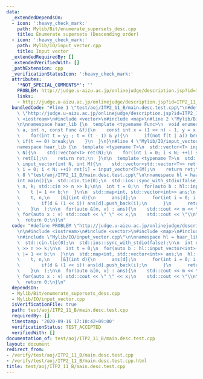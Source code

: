 ```yaml
---
data:
  _extendedDependsOn:
  - icon: ':heavy_check_mark:'
    path: Mylib/Bit/enumerate_supersets_desc.cpp
    title: Enumerate supersets (Descending order)
  - icon: ':heavy_check_mark:'
    path: Mylib/IO/input_vector.cpp
    title: Input vector
  _extendedRequiredBy: []
  _extendedVerifiedWith: []
  _pathExtension: cpp
  _verificationStatusIcon: ':heavy_check_mark:'
  attributes:
    '*NOT_SPECIAL_COMMENTS*': ''
    PROBLEM: http://judge.u-aizu.ac.jp/onlinejudge/description.jsp?id=ITP2_11_B
    links:
    - http://judge.u-aizu.ac.jp/onlinejudge/description.jsp?id=ITP2_11_B
  bundledCode: "#line 1 \"test/aoj/ITP2_11_B/main.desc.test.cpp\"\n#define PROBLEM\
    \ \"http://judge.u-aizu.ac.jp/onlinejudge/description.jsp?id=ITP2_11_B\"\n\n#include\
    \ <iostream>\n#include <vector>\n#include <map>\n#line 2 \"Mylib/Bit/enumerate_supersets_desc.cpp\"\
    \n\nnamespace haar_lib {\n  template <typename Func>\n  void enumerate_supersets_desc(int\
    \ a, int n, const Func &f){\n    const int x = (1 << n) - 1, y = x ^ (a & x);\n\
    \    for(int t = y; ; t = (t - 1) & y){\n      if(not f(t | a)) break;\n     \
    \ if(t == 0) break;\n    }\n  }\n}\n#line 4 \"Mylib/IO/input_vector.cpp\"\n\n\
    namespace haar_lib {\n  template <typename T>\n  std::vector<T> input_vector(int\
    \ N){\n    std::vector<T> ret(N);\n    for(int i = 0; i < N; ++i) std::cin >>\
    \ ret[i];\n    return ret;\n  }\n\n  template <typename T>\n  std::vector<std::vector<T>>\
    \ input_vector(int N, int M){\n    std::vector<std::vector<T>> ret(N);\n    for(int\
    \ i = 0; i < N; ++i) ret[i] = input_vector<T>(M);\n    return ret;\n  }\n}\n#line\
    \ 8 \"test/aoj/ITP2_11_B/main.desc.test.cpp\"\n\nnamespace hl = haar_lib;\n\n\
    int main(){\n  std::cin.tie(0);\n  std::ios::sync_with_stdio(false);\n\n  int\
    \ n, k; std::cin >> n >> k;\n\n  int t = 0;\n  for(auto b : hl::input_vector<int>(k)){\n\
    \    t |= 1 << b;\n  }\n\n  std::map<int, std::vector<int>> ans;\n  hl::enumerate_supersets_desc(\n\
    \    t, n,\n    [&](int d){\n      ans[d];\n      for(int i = 0; i < n; ++i){\n\
    \        if(d & (1 << i)) ans[d].push_back(i);\n      }\n      return true;\n\
    \    }\n  );\n\n  for(auto &[m, v] : ans){\n    std::cout << m << \":\";\n   \
    \ for(auto x : v) std::cout << \" \" << x;\n    std::cout << \"\\n\";\n  }\n\n\
    \  return 0;\n}\n"
  code: "#define PROBLEM \"http://judge.u-aizu.ac.jp/onlinejudge/description.jsp?id=ITP2_11_B\"\
    \n\n#include <iostream>\n#include <vector>\n#include <map>\n#include \"Mylib/Bit/enumerate_supersets_desc.cpp\"\
    \n#include \"Mylib/IO/input_vector.cpp\"\n\nnamespace hl = haar_lib;\n\nint main(){\n\
    \  std::cin.tie(0);\n  std::ios::sync_with_stdio(false);\n\n  int n, k; std::cin\
    \ >> n >> k;\n\n  int t = 0;\n  for(auto b : hl::input_vector<int>(k)){\n    t\
    \ |= 1 << b;\n  }\n\n  std::map<int, std::vector<int>> ans;\n  hl::enumerate_supersets_desc(\n\
    \    t, n,\n    [&](int d){\n      ans[d];\n      for(int i = 0; i < n; ++i){\n\
    \        if(d & (1 << i)) ans[d].push_back(i);\n      }\n      return true;\n\
    \    }\n  );\n\n  for(auto &[m, v] : ans){\n    std::cout << m << \":\";\n   \
    \ for(auto x : v) std::cout << \" \" << x;\n    std::cout << \"\\n\";\n  }\n\n\
    \  return 0;\n}\n"
  dependsOn:
  - Mylib/Bit/enumerate_supersets_desc.cpp
  - Mylib/IO/input_vector.cpp
  isVerificationFile: true
  path: test/aoj/ITP2_11_B/main.desc.test.cpp
  requiredBy: []
  timestamp: '2020-09-16 17:10:42+09:00'
  verificationStatus: TEST_ACCEPTED
  verifiedWith: []
documentation_of: test/aoj/ITP2_11_B/main.desc.test.cpp
layout: document
redirect_from:
- /verify/test/aoj/ITP2_11_B/main.desc.test.cpp
- /verify/test/aoj/ITP2_11_B/main.desc.test.cpp.html
title: test/aoj/ITP2_11_B/main.desc.test.cpp
---
```

